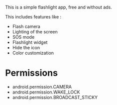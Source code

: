 This is a simple flashlight app, free and without ads.

This includes features like :
- Flash camera
- Lighting of the screen
- SOS mode
- Flashlight widget
- Hide the icon
- Color customization

# Permissions

- android.permission.CAMERA
- android.permission.WAKE_LOCK
- android.permission.BROADCAST_STICKY
